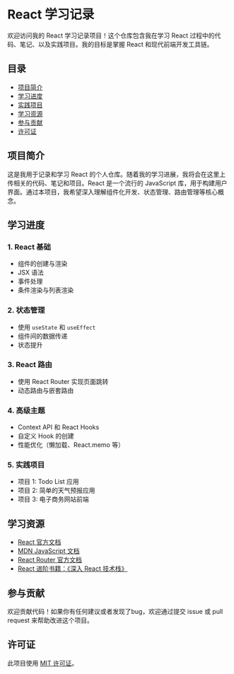 # React 学习记录

欢迎访问我的 React 学习记录项目！这个仓库包含我在学习 React 过程中的代码、笔记、以及实践项目。我的目标是掌握 React 和现代前端开发工具链。

## 目录

- [项目简介](#项目简介)
- [学习进度](#学习进度)
- [实践项目](#实践项目)
- [学习资源](#学习资源)
- [参与贡献](#参与贡献)
- [许可证](#许可证)

## 项目简介

这是我用于记录和学习 React 的个人仓库。随着我的学习进展，我将会在这里上传相关的代码、笔记和项目。React 是一个流行的 JavaScript 库，用于构建用户界面。通过本项目，我希望深入理解组件化开发、状态管理、路由管理等核心概念。

## 学习进度

### 1. React 基础
- 组件的创建与渲染
- JSX 语法
- 事件处理
- 条件渲染与列表渲染

### 2. 状态管理
- 使用 `useState` 和 `useEffect`
- 组件间的数据传递
- 状态提升

### 3. React 路由
- 使用 React Router 实现页面跳转
- 动态路由与嵌套路由

### 4. 高级主题
- Context API 和 React Hooks
- 自定义 Hook 的创建
- 性能优化（懒加载、React.memo 等）

### 5. 实践项目
- 项目 1: Todo List 应用
- 项目 2: 简单的天气预报应用
- 项目 3: 电子商务网站前端

## 学习资源

- [React 官方文档](https://reactjs.org/docs/getting-started.html)
- [MDN JavaScript 文档](https://developer.mozilla.org/zh-CN/docs/Web/JavaScript)
- [React Router 官方文档](https://reactrouter.com/)
- [React 进阶书籍：《深入 React 技术栈》](https://book.douban.com/subject/30155726/)

## 参与贡献

欢迎贡献代码！如果你有任何建议或者发现了bug，欢迎通过提交 issue 或 pull request 来帮助改进这个项目。

## 许可证

此项目使用 [MIT 许可证](LICENSE)。
